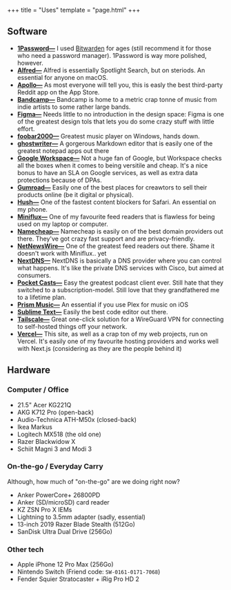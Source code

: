 +++
title = "Uses"
template = "page.html"
+++

## Software
- **[1Password—](https://1password.com)** I used [Bitwarden](https://bitwarden.com) for ages (still recommend it for those who need a password manager). 1Password is way more polished, however.
- **[Alfred—](https://www.alfredapp.com)** Alfred is essentially Spotlight Search, but on steriods. An essential for anyone on macOS.
- **[Apollo—](https://www.apolloapp.io)** As most everyone will tell you, this is easly the best third-party Reddit app on the App Store.
- **[Bandcamp—](https://bandcamp.com)** Bandcamp is home to a metric crap tonne of music from indie artists to some rather large bands.
- **[Figma—](https://www.figma.com)** Needs little to no introduction in the design space: Figma is one of the greatest design tols that lets you do some crazy stuff with little effort.
- **[foobar2000—](https://foobar2000.org)** Greatest music player on Windows, hands down.
- **[ghostwriter—](https://wereturtle.github.io/ghostwriter)** A gorgerous Markdown editor that is easily one of the greatest notepad apps out there
- **[Google Workspace—](https://workspace.google.com)** Not a huge fan of Google, but Workspace checks all the boxes when it comes to being versitile and cheap. It's a nice bonus to have an SLA on Google services, as well as extra data protections because of DPAs.
- **[Gumroad—](https://gumroad.com)** Easily one of the best places for creawtors to sell their products online (be it digital or physical).
- **[Hush—](https://oblador.github.io/hush/)** One of the fastest content blockers for Safari. An essential on my phone.
- **[Miniflux—](https://miniflux.app)** One of my favourite feed readers that is flawless for being used on my laptop or computer.
- **[Namecheap—](https://www.namecheap.com)** Namecheap is easily on of the best domain providers out there. They've got crazy fast support and are privacy-friendly.
- **[NetNewsWire—](https://netnewswire.com)** One of the greatest feed readers out there. Shame it doesn't work with Miniflux.. yet
- **[NextDNS—](https://nextdns.io)** NextDNS is basically a DNS provider where you can control what happens. It's like the private DNS services with Cisco, but aimed at consumers.
- **[Pocket Casts—](https://www.pocketcasts.com)** Easy the greatest podcast client ever. Still hate that they switched to a subscription-model. Still love that they grandfathered me to a lifetime plan.
- **[Prism Music—](https://prism-music.app/)** An essential if you use Plex for music on iOS
- **[Sublime Text—](https://sublimetext.com)** Easily the best code editor out there.
- **[Tailscale—](https://tailscale.com)** Great one-click solution for a WireGuard VPN for connecting to self-hosted things off your network.
- **[Vercel—](https://vercel.com)** This site, as well as a crap ton of my web projects, run on Vercel. It's easily one of my favourite hosting providers and works well with Next.js (considering as they are the people behind it)

## Hardware
### Computer / Office
- 21.5" Acer KG221Q
- AKG K712 Pro (open-back)
- Audio-Technica ATH-M50x (closed-back)
- Ikea Markus
- Logitech MX518 (the old one)
- Razer Blackwidow X
- Schiit Magni 3 and Modi 3

### On-the-go / Everyday Carry
Although, how much of "on-the-go" are we doing right now?
- Anker PowerCore+ 26800PD
- Anker (SD/microSD) card reader
- KZ ZSN Pro X IEMs
- Lightning to 3.5mm adapter (sadly, essential)
- 13-inch 2019 Razer Blade Stealth (512Go)
- SanDisk Ultra Dual Drive (256Go)

### Other tech
- Apple iPhone 12 Pro Max (256Go)
- Nintendo Switch (Friend code: `SW-0161-0171-7068`)
- Fender Squier Stratocaster + iRig Pro HD 2
